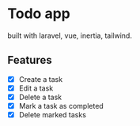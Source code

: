 # Todo app

built with laravel, vue, inertia, tailwind.

## Features

- [x] Create a task
- [x] Edit a task
- [x] Delete a task
- [x] Mark a task as completed
- [x] Delete marked tasks